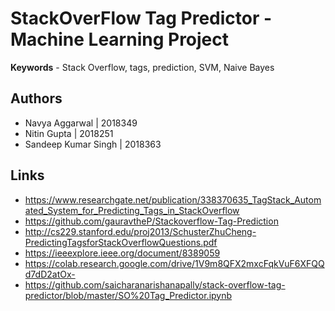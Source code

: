 # StackOverFlow Tag Predictor - Machine Learning Project

**Keywords** - Stack Overflow, tags, prediction, SVM, Naive Bayes

## Authors
- Navya Aggarwal | 2018349
- Nitin Gupta | 2018251
- Sandeep Kumar Singh | 2018363

## Links
- https://www.researchgate.net/publication/338370635_TagStack_Automated_System_for_Predicting_Tags_in_StackOverflow 
- https://github.com/gauravtheP/Stackoverflow-Tag-Prediction
- http://cs229.stanford.edu/proj2013/SchusterZhuCheng-PredictingTagsforStackOverflowQuestions.pdf
- https://ieeexplore.ieee.org/document/8389059
- https://colab.research.google.com/drive/1V9m8QFX2mxcFqkVuF6XFQQd7dD2atOx-
- https://github.com/saicharanarishanapally/stack-overflow-tag-predictor/blob/master/SO%20Tag_Predictor.ipynb
